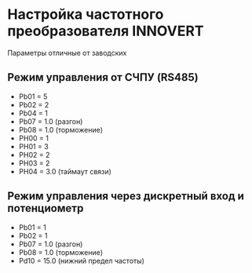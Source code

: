 # Настройка частотного преобразователя INNOVERT

 Параметры отличные от заводских


## Режим управления от СЧПУ (RS485)

* Pb01 = 5
* Pb02 = 2
* Pb04 = 1
* Pb07 = 1.0 (разгон)
* Pb08 = 1.0 (торможение)
* PH00 = 1
* PH01 = 3
* PH02 = 2
* PH03 = 2
* PH04 = 3.0 (таймаут связи)


## Режим управления через дискретный вход и потенциометр

* Pb01 = 1
* Pb02 = 1
* Pb07 = 1.0 (разгон)
* Pb08 = 1.0 (торможение)
* Pd10 = 15.0 (нижний предел частоты)
